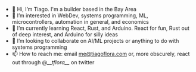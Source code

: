 - 👋 Hi, I’m Tiago. I'm a builder based in the Bay Area
- 👀 I’m interested in WebDev, systems programming, ML, microcontrollers, automation in general, and economics
- 🌱 I’m currently learning React, Rust, and Arduino. React for fun, Rust out of deep interest, and Arduino for silly ideas
- 💞️ I’m looking to collaborate on AI/ML projects or anything to do with systems programming
- 📫 How to reach me: email me@tiagoflora.com or, more obscurely, react out through @\_\__tflora\_\__ on twitter

<!---
t-flora/t-flora is a ✨ special ✨ repository because its `README.md` (this file) appears on your GitHub profile.
You can click the Preview link to take a look at your changes.
--->
